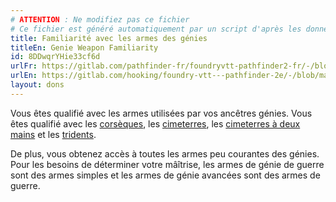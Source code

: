 ```yaml
---
# ATTENTION : Ne modifiez pas ce fichier
# Ce fichier est généré automatiquement par un script d'après les données du module Foundry VTT officiel et de sa traduction
title: Familiarité avec les armes des génies
titleEn: Genie Weapon Familiarity
id: 8DDwqrYHie33cf6d
urlFr: https://gitlab.com/pathfinder-fr/foundryvtt-pathfinder2-fr/-/blob/master/data/feats/8DDwqrYHie33cf6d.htm
urlEn: https://gitlab.com/hooking/foundry-vtt---pathfinder-2e/-/blob/master/packs/data/feats.db/genie-weapon-familiarity.json
layout: dons
---
```

Vous êtes qualifié avec les armes utilisées par vos ancêtres génies. Vous êtes qualifié avec les [corsèques](../équipements/corsèque.html), les [cimeterres](../équipements/cimeterre.html), les [cimeterres à deux mains](../équipements/cimeterre-à-deux-mains.html) et les [tridents](../équipements/trident.html).

De plus, vous obtenez accès à toutes les armes peu courantes des génies. Pour les besoins de déterminer votre mâîtrise, les armes de génie de guerre sont des armes simples et les armes de génie avancées sont des armes de guerre.
